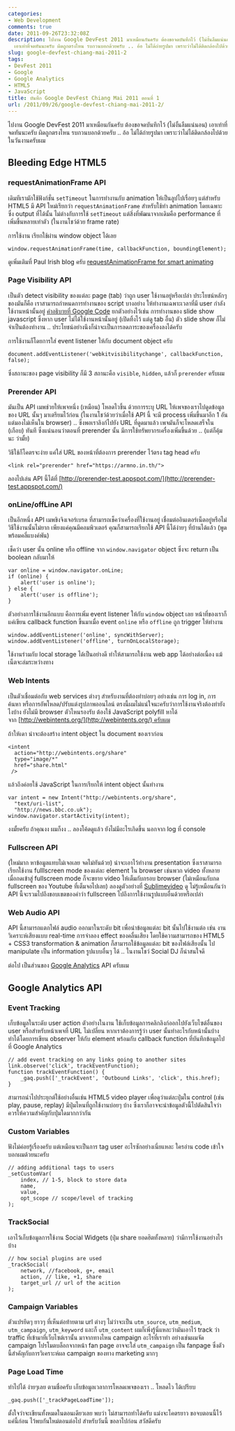 ```yaml
---
categories:
- Web Development
comments: true
date: 2011-09-26T23:32:08Z
description: ไปงาน Google DevFest 2011 มาเหมือนกันครับ ต้องขอจดบันทึกไว้ (ไม่งั้นลืมแน่นอน)
  เอาเท่าที่จดทันนะครับ ผิดถูกตรงไหน รบกวนบอกด้วยครับ .. อ้อ ไม่ได้ถ่ายรูปมา เพราะว่าไม่ได้ติดกล้องไปด้วยในวันงานครับผม
slug: google-devfest-chiang-mai-2011-2
tags:
- DevFest 2011
- Google
- Google Analytics
- HTML5
- JavaScript
title: บันทึก Google DevFest Chiang Mai 2011 ตอนที่ 1
url: /2011/09/26/google-devfest-chiang-mai-2011-2/
---
```


ไปงาน Google DevFest 2011 มาเหมือนกันครับ ต้องขอจดบันทึกไว้ (ไม่งั้นลืมแน่นอน) เอาเท่าที่จดทันนะครับ ผิดถูกตรงไหน รบกวนบอกด้วยครับ .. อ้อ ไม่ได้ถ่ายรูปมา เพราะว่าไม่ได้ติดกล้องไปด้วยในวันงานครับผม

## Bleeding Edge HTML5

### requestAnimationFrame API

เดิมทีเรามักใช้ฟังก์ชั่น `setTimeout` ในการทำงานกับ animation ให้เป็นลูปไปเรื่อยๆ แต่สำหรับ HTML5 มี API ใหม่เรียกว่า `requestAnimationFrame` สำหรับใช้ทำ animation โดยเฉพาะ ซึ่ง output ที่ได้นั้น ไม่ต่างกับการใช้ `setTimeout` แต่สิ่งที่พัฒนาจากเดิมคือ performance ที่เพิ่มขึ้นหลายเท่าตัว (ในงานโชว์ด้วย frame rate)

การใช้งาน เรียกใช้ผ่าน window object ได้เลย

<pre><code class="language-javascript">window.requestAnimationFrame(time, callbackFunction, boundingElement);</code></pre>


ดูเพิ่มเติมที่ Paul Irish blog ครับ [requestAnimationFrame for smart animating
](http://paulirish.com/2011/requestanimationframe-for-smart-animating/)

### Page Visibility API

เป็นตัว detect visibility ของแต่ละ page (tab) ว่าถูก user ใช้งานอยู่หรือเปล่า ประโยชน์หลักๆ ของมันก็คือ เราสามารถกำหนดการทำงานของ script บางอย่าง ให้ทำงานเฉพาะเวลาที่มี user กำลังใช้งานหน้านั้นอยู่ [คำอธิบายที่ Google Code](http://code.google.com/chrome/whitepapers/pagevisibility.html) ยกตัวอย่างไว้เช่น การทำงานของ slide show javascript ซึ่งหาก user ไม่ได้ใช้งานหน้านั้นอยู่ (เปิดทิ้งไว้ แต่ดู tab อื่น) ตัว slide show ก็ไม่จำเป็นต้องทำงาน .. ประโยชน์อย่างนึงก็น่าจะเป็นการลดภาระของเครื่องลงได้ครับ

การใช้งานก็โดยการใส่ event listener ให้กับ document object ครับ

<pre><code class="language-javascript">document.addEventListener('webkitvisibilitychange', callbackFunction, false);</code></pre>

ซึ่งสถานะของ page visibility ก็มี 3 สถานะคือ `visible`, `hidden`, แล้วก็ `prerender` ครับผม

### Prerender API

มันเป็น API เมพช่วยให้เพจหนึ่ง (เหมือน) โหลดไวขึ้น ด้วยการระบุ URL ให้เพจของเราไปดูดข้อมูลของ URL นั้นๆ มาเตรียมไว้ก่อน (ในงานโชว์ด้วยว่าเมื่อใช้ API นี้ จะมี process เพิ่มขึ้นมาอีก 1 อัน แต่มองไม่เห็นใน browser) .. ซึ่งพอเราลิงก์ไปยัง URL ที่ดูดมาแล้ว เพจมันก็จะโหลดเสร็จใน (เกือบ) ทันที ซึ่งแน่นอนว่าตอนที่ prerender นั้น มีการใช้ทรัพยากรเครื่องเพิ่มขึ้นด้วย .. (แต่ก็คุ้มนะ ว่ามั้ย)

วิธีใช้ก็โคตรจะง่าย แค่ใส่ URL ของหน้าที่ต้องการ prerender ไว้ตรง tag head ครับ

<pre><code class="language-markup">&lt;link rel="prerender" href="https://armno.in.th/"&gt;</code></pre>

ลองไปเล่น API นี้ได้ที่ [http://prerender-test.appspot.com/](http://prerender-test.appspot.com/)

### onLine/offLine API

เป็นอีกหนึ่ง API เมพขิงจิงเจอร์เบรด ที่สามารถเช็คว่าเครื่องที่ใช้งานอยู่ เชื่อมต่ออินเตอร์เน็ตอยู่หรือไม่ วิธีใช้งานนั้นไม่ยาก เพียงแค่คุณมีคอมพิวเตอร์ คุณก็สามารถเรียกใช้ API นี้ได้ง่ายๆ ที่บ้านได้แล้ว (พูดพร้อมคลี่แบงค์พัน)

เช็คว่า user นั้น online หรือ offline จาก `window.navigator` object ซึ่งจะ return เป็น boolean กลับมาให้

<pre><code class="language-javascript">var online = window.navigator.onLine;
if (online) {
    alert('user is online');
} else {
    alert('user is offline');
}</code></pre>

ตัวอย่างการใช้งานอีกแบบ คือการเพิ่ม event listener ให้กับ `window` object เลย หน้าที่ของเราก็แค่เขียน callback function ขึ้นมาเมื่อ event `online` หรือ `offline` ถูก trigger ให้ทำงาน

<pre><code class="language-javascript">window.addEventListener('online', syncWithServer);
window.addEventListener('offline', turnOnLocalStorage);</code></pre>

ใช้งานร่วมกับ local storage ได้เป็นอย่างดี ทำให้สามารถใช้งาน web app ได้อย่างต่อเนื่อง แม้เน็ตจะล่มระหว่างทาง

### Web Intents

เป็นตัวเชื่อมต่อกับ web services ต่างๆ สำหรับงานที่ต้องทำบ่อยๆ อย่างเช่น การ log in, การค้นหา หรือการอัพโหลด/ปรับแต่งรูปภาพออนไลน์ ตรงนี้ผมไม่แน่ใจนะครับว่าการใช้งานจริงต้องทำยังไงบ้าง ยังไม่มี browser ตัวไหนรองรับ ต้องใช้ JavaScript polyfill หาได้จาก [http://webintents.org/](http://webintents.org/) ครับผม

ถ้าให้เดา น่าจะต้องสร้าง intent object ใน document ของเราก่อน

<pre><code class="language-markup">&lt;intent
  action="http://webintents.org/share"
  type="image/*"
  href="share.html"
 /&gt;</code></pre>

แล้วถึงค่อยใช้ JavaScript ในการเรียกให้ intent object นั้นทำงาน

<pre><code class="language-javascript">var intent = new Intent("http://webintents.org/share",
  "text/uri-list",
  "http://news.bbc.co.uk");
window.navigator.startActivity(intent);</code></pre>

งงมั้ยครับ ถ้าคุณงง ผมก็งง .. ลองโค้ดดูแล้ว ยังไม่มีอะไรเกิดขึ้น นอกจาก log ที่ console

### Fullscreen API

(ใหม่มาก หาข้อมูลแทบไม่เจอเลย จดไม่ทันด้วย) น่าจะเอาไว้ทำงาน presentation ซึ่งเราสามารถเรียกใช้งาน fulllscreen mode ของแต่ละ element ใน browser เช่นพวก video ทั้งหลาย เมื่อกดเข้าสู่ fullscreen mode ก็จะขยาย video ให้เต็มกับกรอบ browser (ไม่เหมือนกับกด fullscreen ของ Youtube ที่เต็มจอไปเลย) ลองดูตัวอย่างที่ [Sublimevideo](http://sublimevideo.net/demo) ดู ไม่รู้เหมือนกันว่า API นี้จะรวมไปถึงขอบเขตของคำว่า fullscreen ไปถึงการใช้งานรูปแบบอื่นด้วยหรือเปล่า

### Web Audio API

API นี้สามารถแตกไฟล์ audio ออกมาในระดับ bit เพื่อนำข้อมูลแต่ละ bit นั้นไปใช้งานต่อ เช่น งานวิเคราะห์เสียงแบบ real-time การจำลอง effect ของคลื่นเสียง โดยใช้ความสามารถของ HTML5 + CSS3 transformation & animation ก็สามารถใช้ข้อมูลแต่ละ bit ของไฟล์เสียงนั้น ไป manipulate เป็น information รูปแบบอื่นๆ ได้ .. ในงานโชว์ Social DJ ก็น่าสนใจดี

ต่อไป เป็นส่วนของ [Google Analytics](http://www.google.com/analytics) API ครับผม

## Google Analytics API

### Event Tracking

เก็บข้อมูลในระดับ user action ตัวอย่างในงาน ใช้เก็บข้อมูลการคลิกลิงก์ออกไปยังเว็บไซต์อื่นของ user หรือสำหรับหน้าเพจที่ URL ไม่เปลี่ยน หากเราต้องการรู้ว่า user นั้นทำอะไรกับหน้านั้นบ้าง ทำได้โดยการเขียน observer ให้กับ element พร้อมกับ callback function ที่บันทึกข้อมูลไปที่ Google Analytics

<pre><code class="language-javascript">// add event tracking on any links going to another sites
link.observe('click', trackEventFunction);
function trackEventFunction() {
    _gaq.push(['_trackEvent', 'Outbound Links', 'click', this.href);
}</code></pre>

สามารถนำไปประยุกต์ใช้อย่างอื่นเช่น HTML5 video player เพื่อดูว่าแต่ละปุ่มใน control (เช่น play, pause, replay) มีปุ่มไหนที่ถูกใช้งานบ่อยๆ บ้าง ซึ่งเราก็อาจจะนำข้อมูลตัวนี้ไปตัดสินใจว่า ควรให้ความสำคัญกับปุ่มใดมากกว่ากัน

### Custom Variables

ฟังไม่ค่อยรู้เรื่องครับ แต่เหมือนจะเป็นการ tag user อะไรซักอย่างเนี่ยแหละ ใครอ่าน code เข้าใจบอกผมด้วยนะครับ

<pre><code class="language-javascript">// adding additional tags to users
_setCustomVar(
    index, // 1-5, block to store data
    name,
    value,
    opt_scope // scope/level of tracking
);</code></pre>

### TrackSocial

เอาไว้เก็บข้อมูลการใช้งาน Social Widgets (ปุ่ม share ยอดฮิตทั้งหลาย) ว่ามีการใช้งานอย่างไรบ้าง

<pre><code class="language-javascript">// how social plugins are used
_trackSocial(
    network, //facebook, g+, email
    action, // like, +1, share
    target_url // url of the acition
);</code></pre>

### Campaign Variables

ตัวแปรยึดๆ ยาวๆ ที่เห็นต่อท้ายตาม url ต่างๆ ไม่ว่าจะเป็น `utm_source`, `utm_medium`, `utm_campaign`, `utm_keyword` และก็ `utm_content` ผมก็เพิ่งรู้นี่แหละว่ามันเอาไว้ track ว่า traffic ที่เข้ามาที่เว็บไซต์เรานั้น มาจากทางไหน campaign อะไรที่เราทำ อย่างเช่นผมจัด campaign โปรโมตบล็อกจากหน้า fan page อาจจะใส่ `utm_campaign` เป็น fanpage ซึ่งตัวนี้สำคัญกับการวิเคราะห์ผล campaign ของทาง marketing มากๆ

### Page Load Time

ทำไปได้ ง่ายๆเลย ตามชื่อครับ เก็บข้อมูลเวลาการโหลดเพจของเรา .. โหลดไว ได้เปรียบ

<pre><code class="language-javascript">_gaq.push(['_trackPageLoadTime']);</code></pre>

ตั้งใจว่าจะเขียนทั้งหมดในตอนเดียวเลย พบว่า ไม่สามารถทำได้ครับ แม่งจะโคตรยาว ขอจบตอนนี้ไว้แค่นี้ก่อน ไว้พบกันใหม่ตอนต่อไป สำหรับวันนี้ ขอลาไปก่อน สวัสดีครับ
